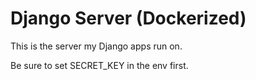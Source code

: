 # Django Server (Dockerized)
This is the server my Django apps run on.

Be sure to set SECRET_KEY in the env first.